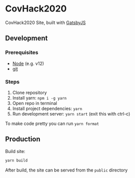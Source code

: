# CovHack2020

CovHack2020 Site, built with [GatsbyJS](https://www.gatsbyjs.org)

## Development

### Prerequisites

- [Node](https://nodejs.org/en/download/) (e.g. v12)
- [git](https://git-scm.com/downloads)

### Steps

1. Clone repository
2. Install yarn: `npm i -g yarn`
3. Open repo in terminal
4. Install project dependencies: `yarn`
5. Run development server: `yarn start` (exit this with ctrl-c)

To make code pretty you can run `yarn format`

## Production

Build site:

```sh
yarn build
```

After build, the site can be served from the `public` directory
